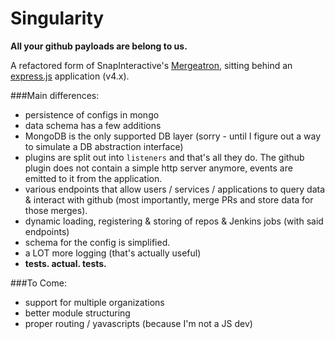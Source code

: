 Singularity
===========

**All your github payloads are belong to us.**

A refactored form of SnapInteractive's [Mergeatron](https://github.com/SnapInteractive/mergeatron), sitting behind an [express.js](https://github.com/visionmedia/express) application (v4.x).

###Main differences:

- persistence of configs in mongo
- data schema has a few additions
- MongoDB is the only supported DB layer (sorry - until I figure out a way to simulate a DB abstraction interface)
- plugins are split out into `listeners` and that's all they do. The github plugin does not contain a simple http server anymore, events are emitted to it from the application.
- various endpoints that allow users / services / applications to query data & interact with github (most importantly, merge PRs and store data for those merges).
- dynamic loading, registering & storing of repos & Jenkins jobs (with said endpoints)
- schema for the config is simplified.
- a LOT more logging (that's actually useful)
- **tests. actual. tests.**

###To Come:

- support for multiple organizations
- better module structuring
- proper routing / yavascripts (because I'm not a JS dev)
